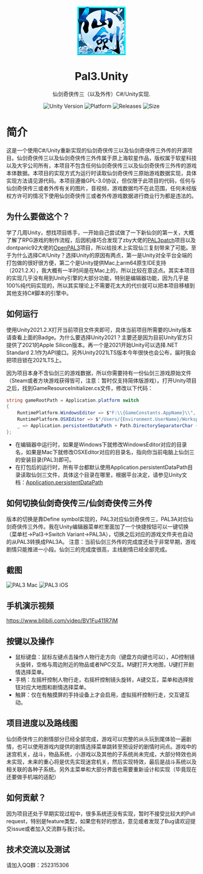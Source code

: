<p align="center">
  <img width="128" align="center" src="Assets/Resources/UI/game-icon.png">
</p>
<h1 align="center">
  Pal3.Unity
</h1>
<p align="center">
  仙剑奇侠传三（以及外传）C#/Unity实现.
</p>
<p align="center">
  <a style="text-decoration:none" href="https://www.microsoft.com/store/apps/9nhl4nsc67wm">
    <img src="https://img.shields.io/badge/unity-2021.2.13f1-blue?style=flat-square" alt="Unity Version" />
  </a>
  <a style="text-decoration:none">
    <img src="https://img.shields.io/badge/platform-Linux%20%7C%20Win%20%7C%20Mac%20%7C%20iOS%20%7C%20Android-yellow?style=flat-square" alt="Platform" />
  </a>
  <a style="text-decoration:none" href="https://github.com/JasonStein/Notepads/releases">
    <img src="https://img.shields.io/github/release/jasonstein/pal3.unity?label=latest%20version&style=flat-square" alt="Releases" />
  </a>
  <a style="text-decoration:none" href="">
    <img src="https://img.shields.io/github/repo-size/jasonstein/pal3.unity?style=flat-square" alt="Size" />
  </a>
</p>

# 简介
这是一个使用C#/Unity重新实现的仙剑奇侠传三以及仙剑奇侠传三外传的开源项目。仙剑奇侠传三以及仙剑奇侠传三外传属于原上海软星作品，版权属于软星科技以及大宇公司所有，本项目不包含任何仙剑奇侠传三以及仙剑奇侠传三外传的游戏本体数据。本项目的实现方式为运行时读取仙剑奇侠传三原始游戏数据实现，具体实现方法请见源代码。本项目遵循GPL-3.0协议，但仅限于此项目的代码，任何与仙剑奇侠传三或者外传有关的图片，音视频，游戏数据均不在此范围，任何未经版权方许可的情况下使用仙剑奇侠传三或者外传游戏数据进行商业行为都是违法的。

## 为什么要做这个？
学了几周Unity，想找项目练手，一开始自己尝试做了一下新仙剑的第一关，大概了解了RPG游戏的制作流程，后因机缘巧合发现了zby大佬的[PAL3patch](https://github.com/zhangboyang/PAL3patch)项目以及dontpanic92大佬的[OpenPAL3](https://github.com/dontpanic92/OpenPAL3)项目，所以给技术上实现仙三复刻带来了可能。至于为什么选择C#/Unity？选择Unity的原因有两点，第一是Unity对全平台全端的打包做的很好很方便，第二个是Unity提供Mac上arm64原生IDE支持（2021.2.X），我大概有一半时间是在Mac上的，所以比较在意这点。其实本项目的实现几乎没有用到Unity引擎的大部分功能，特别是编辑器功能，因为几乎是100%纯代码实现的，所以其实理论上不需要花太大的代价就可以把本项目移植到其他支持C#脚本的引擎中。

## 如何运行
使用Unity2021.2.X打开当前项目文件夹即可，具体当前项目所需要的Unity版本请查看上面的Badge。为什么要选择Unity2021？主要还是因为目前Unity官方只提供了2021的Apple Silicon版本。再一个是2021开始Unity可以选择.NET Standard 2.1作为API接口。另外Unity2021LTS版本今年很快也会公布，届时我会把项目锁在2021LTS上。

因为项目本身不含仙剑三的游戏数据，所以你需要持有一份仙剑三游戏原始文件（Steam或者方块游戏获得皆可，注意：暂时仅支持简体版游戏）。打开Unity项目之后，找到GameResourceInitializer.cs文件，修改以下代码：
```c#
string gameRootPath = Application.platform switch
{
    RuntimePlatform.WindowsEditor => $"F:\\{GameConstants.AppName}\\",
    RuntimePlatform.OSXEditor => $"/Users/{Environment.UserName}/Workspace/{GameConstants.AppName}/",
    _ => Application.persistentDataPath + Path.DirectorySeparatorChar + GameConstants.AppName + Path.DirectorySeparatorChar,
};
```
- 在编辑器中运行时，如果是Windows下就修改WindowsEditor对应的目录名，如果是Mac下就修改OSXEditor对应的目录名，指向你当前电脑上仙剑三的安装目录(PAL3)即可。
- 在打包后的运行时，所有平台都默认使用Application.persistentDataPath目录读取仙剑三文件，具体这个目录在哪里，根据平台决定，请参见Unity文档：[Application.persistentDataPath](https://docs.unity3d.com/ScriptReference/Application-persistentDataPath.html)

## 如何切换仙剑奇侠传三/仙剑奇侠传三外传
版本的切换是靠Define symbol实现的，PAL3对应仙剑奇侠传三，PAL3A对应仙剑奇侠传三外传。我在Unity编辑器菜单栏里面加了一个快捷按钮可以一键切换（菜单栏->Pal3->Switch Variant->PAL3A），切换之后对应的游戏文件夹也自动的从PAL3转换成PAL3A。
注意：当前仙剑三外传的完成度还处于非常早期，游戏剧情只能推进一小段。仙剑三的完成度很高，主线剧情已经全部完成。

## 截图
![PAL3 Mac](Screenshots/PAL3_Mac.png?raw=true)
![PAL3 iOS](Screenshots/PAL3_iOS.png?raw=true)

## 手机演示视频
https://www.bilibili.com/video/BV1Fu411R7jM

## 按键以及操作
- 鼠标键盘：鼠标左键点击操作人物行走方向（键盘方向键也可以），AD控制镜头旋转，空格与周边附近的物品或者NPC交互。M键打开大地图，U键打开剧情选择菜单。
- 手柄：左摇杆控制人物行走，右摇杆控制镜头旋转，A键交互，菜单和选择按钮对应大地图和剧情选择菜单。
- 触屏：仅在有触摸屏的手持设备上才会启用，虚拟摇杆控制行走，交互键互动。

## 项目进度以及路线图
仙剑奇侠传三的剧情部分已经全部完成，游戏可以完整的从头玩到尾体验一遍剧情，也可以使用游戏内提供的剧情选择菜单跳转至预设好的剧情时间点。游戏中的迷宫机关，战斗，物品系统，小游戏以及其他的子系统尚未完成，大部分特效也尚未实现，未来的重心将是优先实现迷宫机关，然后实现特效，最后是战斗系统以及相关联的各种子系统。另外主菜单和大部分界面也需要重新设计和实现（毕竟现在还要做手机端的适配）

## 如何贡献？
因为项目还处于早期实现过程中，很多系统还没有实现，暂时不接受比较大的Pull request，特别是feature类型，如果您有好的想法，意见或者发现了Bug请欢迎提交issue或者加入交流群与我讨论。

## 技术交流以及测试
请加入QQ群：252315306

